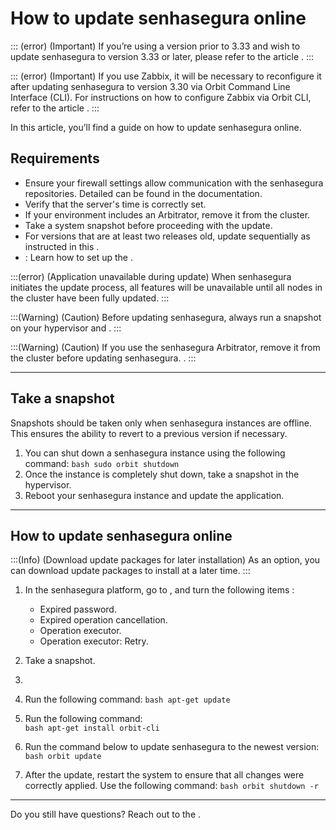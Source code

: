 # How to update senhasegura online 

::: (error) (Important)
If you’re using a version prior to 3.33 and wish to update senhasegura to version 3.33 or later, please refer to the article .
:::

::: (error) (Important)
If you use Zabbix, it will be necessary to reconfigure it after updating senhasegura to version 3.30 via Orbit Command Line Interface (CLI). For instructions on how to configure Zabbix via Orbit CLI, refer to the article .
:::

In this article, you’ll find a guide on how to update senhasegura online. 

## Requirements

*  Ensure your firewall settings allow communication with the senhasegura repositories. Detailed  can be found in the documentation.
*  Verify that the server's time is correctly set.
*  If your environment includes an Arbitrator, remove it from the cluster.
*  Take a system snapshot before proceeding with the update.
*  For versions that are at least two releases old, update sequentially as instructed in this .
* : Learn how to set up the .

:::(error) (Application unavailable during update)
When senhasegura initiates the update process, all features will be unavailable until all nodes in the cluster have been fully updated.
:::

:::(Warning) (Caution)
Before updating senhasegura, always run a snapshot on your hypervisor and .
:::

:::(Warning) (Caution)
If you use the senhasegura Arbitrator, remove it from the cluster before updating senhasegura. .
:::

* * *

## Take a snapshot

Snapshots should be taken only when senhasegura instances are offline. This ensures the ability to revert to a previous version if necessary.

1. You can shut down a senhasegura instance using the following command:
    `bash
    sudo orbit shutdown
    `
2. Once the instance is completely shut down, take a snapshot in the hypervisor. 
3. Reboot your senhasegura instance and update the application.

* * *

## How to update senhasegura online

:::(Info) (Download update packages for later installation)
As an option, you can download update packages to install at a later time. 
:::

1. In the senhasegura platform, go to , and turn the following items :

    * Expired password.
    * Expired operation cancellation. 
    * Operation executor.
    * Operation executor: Retry.

2. Take a snapshot. 
3.  

4. Run the following command:
    `bash
    apt-get update
    `
5. Run the following command:  
    `bash
    apt-get install orbit-cli
    `
6. Run the command below to update senhasegura to the newest version:
    `bash
    orbit update
    `
7. After the update, restart the system to ensure that all changes were correctly applied. Use the following command:
    `bash
    orbit shutdown -r
    `

* * *

Do you still have questions? Reach out to the .